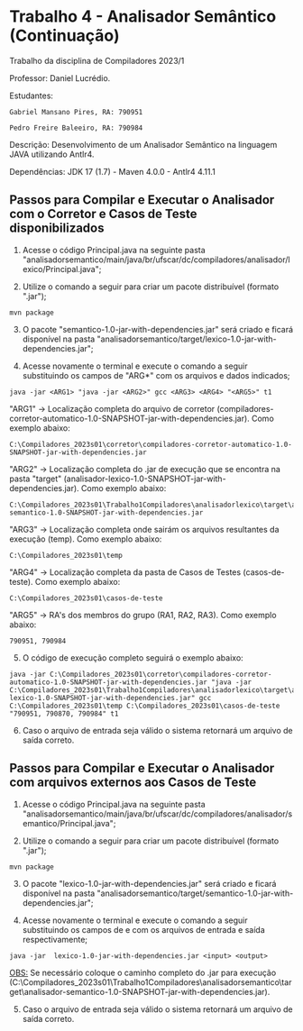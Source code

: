 # Trabalho 4 - Analisador Semântico (Continuação)

Trabalho da disciplina de Compiladores 2023/1

Professor:    Daniel Lucrédio.

Estudantes:   

    Gabriel Mansano Pires, RA: 790951

    Pedro Freire Baleeiro, RA: 790984
              
Descrição:    Desenvolvimento de um Analisador Semântico na linguagem JAVA utilizando Antlr4.

Dependências: JDK 17 (1.7) - Maven 4.0.0 - Antlr4 4.11.1

## Passos para Compilar e Executar o Analisador com o Corretor e Casos de Teste disponibilizados
1) Acesse o código Principal.java na seguinte pasta "analisadorsemantico/main/java/br/ufscar/dc/compiladores/analisador/lexico/Principal.java";

2) Utilize o comando a seguir para criar um pacote distribuível (formato ".jar");

```
mvn package
```

3) O pacote "semantico-1.0-jar-with-dependencies.jar" será criado e ficará disponível na pasta "analisadorsemantico/target/lexico-1.0-jar-with-dependencies.jar";
 
4) Acesse novamente o terminal e execute o comando a seguir substituindo os campos de "ARG*" com os arquivos e dados indicados;
  
```
java -jar <ARG1> "java -jar <ARG2>" gcc <ARG3> <ARG4> "<ARG5>" t1
```

"ARG1" -> Localização completa do arquivo de corretor (compiladores-corretor-automatico-1.0-SNAPSHOT-jar-with-dependencies.jar). Como exemplo abaixo:

```
C:\Compiladores_2023s01\corretor\compiladores-corretor-automatico-1.0-SNAPSHOT-jar-with-dependencies.jar
```

"ARG2" -> Localização completa do .jar de execução que se encontra na pasta "target" (analisador-lexico-1.0-SNAPSHOT-jar-with-dependencies.jar). Como exemplo abaixo: 

```
C:\Compiladores_2023s01\Trabalho1Compiladores\analisadorlexico\target\analisador-semantico-1.0-SNAPSHOT-jar-with-dependencies.jar
```

"ARG3" -> Localização completa onde sairám os arquivos resultantes da execução (temp). Como exemplo abaixo:

```
C:\Compiladores_2023s01\temp
```

"ARG4" -> Localização completa da pasta de Casos de Testes (casos-de-teste). Como exemplo abaixo:

```
C:\Compiladores_2023s01\casos-de-teste
```

"ARG5" -> RA's dos membros do grupo (RA1, RA2, RA3). Como exemplo abaixo:

```
790951, 790984
```

5) O código de execução completo seguirá o exemplo abaixo:

```
java -jar C:\Compiladores_2023s01\corretor\compiladores-corretor-automatico-1.0-SNAPSHOT-jar-with-dependencies.jar "java -jar C:\Compiladores_2023s01\Trabalho1Compiladores\analisadorlexico\target\analisador-lexico-1.0-SNAPSHOT-jar-with-dependencies.jar" gcc C:\Compiladores_2023s01\temp C:\Compiladores_2023s01\casos-de-teste "790951, 790870, 790984" t1
```

6) Caso o arquivo de entrada seja válido o sistema retornará um arquivo de saída correto.

## Passos para Compilar e Executar o Analisador com arquivos externos aos Casos de Teste
1) Acesse o código Principal.java na seguinte pasta "analisadorsemantico/main/java/br/ufscar/dc/compiladores/analisador/semantico/Principal.java";

2) Utilize o comando a seguir para criar um pacote distribuível (formato ".jar");

```
mvn package
```

3) O pacote "lexico-1.0-jar-with-dependencies.jar" será criado e ficará disponível na pasta "analisadorsemantico/target/semantico-1.0-jar-with-dependencies.jar";
 
4) Acesse novamente o terminal e execute o comando a seguir substituindo os campos de e com os arquivos de entrada e saída respectivamente;

```
java -jar  lexico-1.0-jar-with-dependencies.jar <input> <output>
```

<OBS:> Se necessário coloque o caminho completo do .jar para execução (C:\Compiladores_2023s01\Trabalho1Compiladores\analisadorsemantico\target\analisador-semantico-1.0-SNAPSHOT-jar-with-dependencies.jar).

5) Caso o arquivo de entrada seja válido o sistema retornará um arquivo de saída correto.
